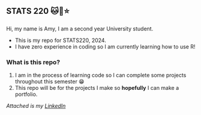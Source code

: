 ## STATS 220 🐱🍰⭐️

Hi, my name is Amy, I am a second year University student.
* This is my repo for STATS220, 2024.
* I have zero experience in coding so I am currently learning how to use R!
### What is this repo?
1. I am in the process of learning code so I can complete some projects throughout this semester 😁
2. This repo will be for the projects I make so **hopefully** I can make a portfolio.
   
*Attached is my [LinkedIn](https://www.linkedin.com/in/amy-li-137ab9172/)*
